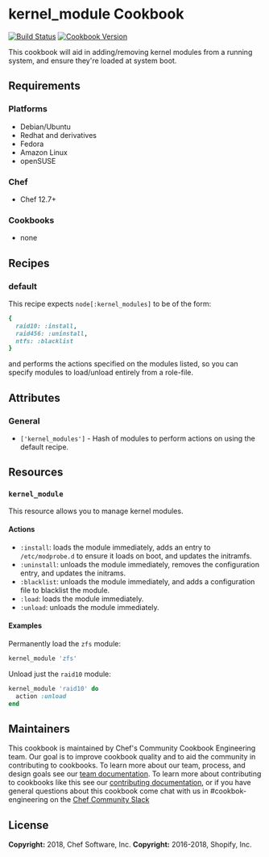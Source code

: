 # kernel_module Cookbook

[![Build Status](https://travis-ci.org/chef-cookbooks/kernel_module.svg?branch=master)](http://travis-ci.org/chef-cookbooks/kernel_module) [![Cookbook Version](https://img.shields.io/cookbook/v/kernel_module.svg)](https://supermarket.chef.io/cookbooks/kernel_module)

This cookbook will aid in adding/removing kernel modules from a running system, and ensure they're loaded at system boot.

## Requirements

### Platforms

- Debian/Ubuntu
- Redhat and derivatives
- Fedora
- Amazon Linux
- openSUSE

### Chef

- Chef 12.7+

### Cookbooks

- none

## Recipes

### default

This recipe expects `node[:kernel_modules]` to be of the form:

```ruby
{
  raid10: :install,
  raid456: :uninstall,
  ntfs: :blacklist
}
```

and performs the actions specified on the modules listed, so you can specify modules to load/unload entirely from a role-file.

## Attributes

### General

- `['kernel_modules']` - Hash of modules to perform actions on using the default recipe.

## Resources

### `kernel_module`

This resource allows you to manage kernel modules.

#### Actions

- `:install`: loads the module immediately, adds an entry to `/etc/modprobe.d` to ensure it loads on boot, and updates the initramfs.
- `:uninstall`: unloads the module immediately, removes the configuration entry, and updates the initrams.
- `:blacklist`: unloads the module immediately, and adds a configuration file to blacklist the module.
- `:load`: loads the module immediately.
- `:unload`: unloads the module immediately.

#### Examples

Permanently load the `zfs` module:

```ruby
kernel_module 'zfs'
```

Unload just the `raid10` module:

```ruby
kernel_module 'raid10' do
  action :unload
end
```

## Maintainers

This cookbook is maintained by Chef's Community Cookbook Engineering team. Our goal is to improve cookbook quality and to aid the community in contributing to cookbooks. To learn more about our team, process, and design goals see our [team documentation](https://github.com/chef-cookbooks/community_cookbook_documentation/blob/master/COOKBOOK_TEAM.MD). To learn more about contributing to cookbooks like this see our [contributing documentation](https://github.com/chef-cookbooks/community_cookbook_documentation/blob/master/CONTRIBUTING.MD), or if you have general questions about this cookbook come chat with us in #cookbok-engineering on the [Chef Community Slack](http://community-slack.chef.io/)

## License

**Copyright:** 2018, Chef Software, Inc.
**Copyright:** 2016-2018, Shopify, Inc.